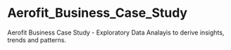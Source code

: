 # Aerofit_Business_Case_Study
Aerofit Business Case Study - Exploratory Data Analayis to derive insights, trends and patterns.
